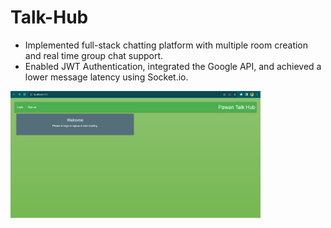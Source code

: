 # Talk-Hub
- Implemented full-stack chatting platform with multiple room creation and real time group chat support.
- Enabled JWT Authentication, integrated the Google API, and achieved a lower message latency using Socket.io.

<img width="400" src="https://github.com/coderpawan/Talk-Hub/blob/master/client/public/talkhub.jpg"/>


